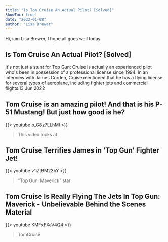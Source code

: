 ```yaml
---
title: "Is Tom Cruise An Actual Pilot? [Solved]"
ShowToc: true 
date: "2022-01-08"
author: "Lisa Brewer" 
---
```


Hi, iam Lisa Brewer, I hope all goes well today.
## Is Tom Cruise An Actual Pilot? [Solved]
It's not just a stunt for Top Gun: Cruise is actually an experienced pilot who's been in possession of a professional license since 1994. In an interview with James Corden, Cruise mentioned that he has a flying license for several types of aeroplane, including fighter jets and commercial flights.13 Jun 2022

## Tom Cruise is an amazing pilot! And that is his P-51 Mustang! But just how good is he?
{{< youtube p_G8z7LLhMI >}}
>This video looks at 

## Tom Cruise Terrifies James in 'Top Gun' Fighter Jet!
{{< youtube v1iZtBM23bY >}}
>"Top Gun: Maverick" star 

## Tom Cruise Is Really Flying The Jets In Top Gun: Maverick - Unbelievable Behind the Scenes Material
{{< youtube KMFxFXaV4Q4 >}}
>TomCruise

